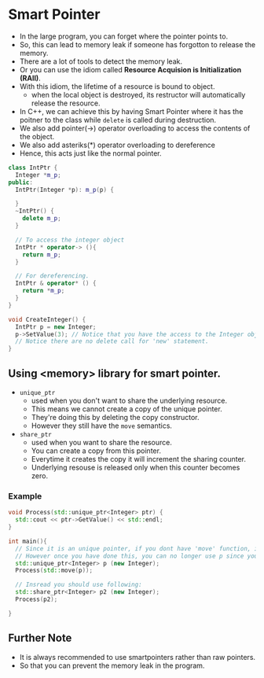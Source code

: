 # Smart Pointer

- In the large program, you can forget where the pointer points to.
- So, this can lead to memory leak if someone has forgotton to release the memory.
- There are a lot of tools to detect the memory leak.
- Or you can use the idiom called **Resource Acquision is Initialization (RAII)**.
- With this idiom, the lifetime of a resource is bound to object.
  - when the local object is destroyed, its restructor will automatically release the resource.
- In C++, we can achieve this by having Smart Pointer where it has the poitner to the class while `delete` is called during destruction.
- We also add pointer(->) operator overloading to access the contents of the object.
- We also add asteriks(*) operator overloading to dereference
- Hence, this acts just like the normal pointer.

```cpp
class IntPtr {
  Integer *m_p;
public:
  IntPtr(Integer *p): m_p(p) {

  }
  ~IntPtr() {
    delete m_p;
  }

  // To access the integer object
  IntPtr * operator-> (){
    return m_p;
  }

  // For dereferencing.
  IntPtr & operator* () {
    return *m_p;
  }
}

void CreateInteger() {
  IntPtr p = new Integer;
  p->SetValue(3); // Notice that you have the access to the Integer object.
  // Notice there are no delete call for 'new' statement.
}
```

## Using \<memory\> library for smart pointer.
- `unique_ptr`
  - used when you don't want to share the underlying resource.
  - This means we cannot create a copy of the unique pointer.
  - They're doing this by deleting the copy constructor.
  - However they still have the `move` semantics.
- `share_ptr`
  - used when you want to share the resource.
  - You can create a copy from this pointer.
  - Everytime it creates the copy it will increment the sharing counter.
  - Underlying resouse is released only when this counter becomes zero.


### Example
```cpp
void Process(std::unique_ptr<Integer> ptr) {
  std::cout << ptr->GetValue() << std::endl;
}

int main(){
  // Since it is an unique pointer, if you dont have 'move' function, it will not compile as the Integer object will be copied.
  // However once you have done this, you can no longer use p since you 'moved' it.
  std::unique_ptr<Integer> p (new Integer);
  Process(std::move(p));

  // Insread you should use following:
  std::share_ptr<Integer> p2 (new Integer);
  Process(p2);

}


```

## Further Note
- It is always recommended to use smartpointers rather than raw pointers.
- So that you can prevent the memory leak in the program.